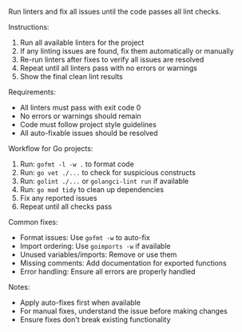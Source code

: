 Run linters and fix all issues until the code passes all lint checks.

Instructions:
1. Run all available linters for the project
2. If any linting issues are found, fix them automatically or manually
3. Re-run linters after fixes to verify all issues are resolved
4. Repeat until all linters pass with no errors or warnings
5. Show the final clean lint results

Requirements:
- All linters must pass with exit code 0
- No errors or warnings should remain
- Code must follow project style guidelines
- All auto-fixable issues should be resolved

Workflow for Go projects:
1. Run: `gofmt -l -w .` to format code
2. Run: `go vet ./...` to check for suspicious constructs
3. Run: `golint ./...` or `golangci-lint run` if available
4. Run: `go mod tidy` to clean up dependencies
5. Fix any reported issues
6. Repeat until all checks pass

Common fixes:
- Format issues: Use `gofmt -w` to auto-fix
- Import ordering: Use `goimports -w` if available
- Unused variables/imports: Remove or use them
- Missing comments: Add documentation for exported functions
- Error handling: Ensure all errors are properly handled

Notes:
- Apply auto-fixes first when available
- For manual fixes, understand the issue before making changes
- Ensure fixes don't break existing functionality